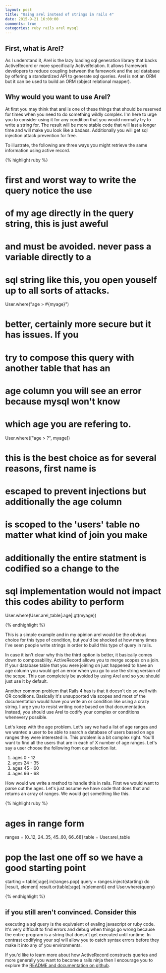 ```yaml
---
layout: post
title: "Using arel instead of strings in rails 4"
date: 2015-9-21 16:00:00
comments: true
categories: ruby rails arel mysql
---
```


## First, what is Arel?
As I understand it, Arel is the lazy loading sql generation library that backs ActiveRecord or more specifically ActiveRelation.  It allows framework developers to reduce coupling between the famework  and the sql database by offering a standardized API to generate sql queries.  Arel is not an ORM but it can be used to build an ORM (object relational mapper).

## Why would you want to use Arel?
At first you may think that arel is one of these things that should be reserved for times when you need to do something wildly complex.  I'm here to urge you to consider using it for any condition that you would normally try to write a string for.  The result will be more stable code that will last a longer time and will make you look like a badass. Additionally you will get sql injection attack prevention for free.

To illustrate, the following are three ways you might retrieve the same information using active record.

{% highlight ruby %}

# first and worst way to write the query notice the use
# of my age directly in the query string, this is just aweful
# and must be avoided.  never pass a variable directly to a 
# sql string like this, you open youself up to all sorts of attacks.
User.where("age > #{myage}")

# better, certainly more secure but it has issues.  If you 
# try to compose this query with another table that has an
# age column you will see an error because mysql won't know
# which age you are refering to.
User.where(["age > ?", myage])

# this is the best choice as for several reasons, first name is
# escaped to prevent injections but additionally the age column
# is scoped to the 'users' table no matter what kind of join you make 
# additionally the entire statment is codified so a change to the
# sql implementation would not impact this codes ability to perform
User.where(User.arel_table[:age].gt(myage))

{% endhighlight %}

This is a simple example and in my opinion arel would be the obvious choice for this type of condition, but you'd be shocked at how many times I've seen people write  strings in order to build this type of query in rails.

In case it isn't clear why this the third option is better, it basically comes down to composability.  ActiveRecord allows you to merge scopes on a join.  If your database table that you were joining on just happened to have an age column you would get an error when you go to use the string version of the scope.  This can completely be avoided by using Arel and so you should just use it by default.


Another common problem that Rails 4 has is that it doesn't do so well with OR conditions.  Basically it's unsupported via scopes and most of the documentation would have you write an or condition like using a crazy string.  I urge you to resist writing code based on that documentation.  Instead, you should use Arel to codify your complex or conditions whenevery possible.  

Let's keep with the age problem.  Let's say we had a list of age ranges and we wanted a user to be able to search a database of users based on age ranges they were interested in.  This problem is a bit complex right. You'll want to find all the users that are in each of X number of age ranges. Let's say a user choose the following from our selection list.

1. ages 0 - 12
2. ages 24 - 35
3. ages 45 - 60
4. ages 66 - 68

How would we write a method to handle this in rails.  First we would want to parse out the ages.  Let's just assume we have code that does that and returns an array of ranges. We would get something like this.

{% highlight ruby %}

# ages in range form
ranges = [0..12, 24..35, 45..60, 66..68]
table = User.arel_table

# pop the last one off so we have a good starting point
starting = table[:age].in(ranges.pop)
query = ranges.inject(starting) do |result, element|
  result.or(table[:age].in(element))
end
User.where(query)

{% endhighlight %}

## if you still aren't convinced.  Consider this

executing a sql query is the equivalent of evaling javascript or ruby code.  It's very difficult to find errors and debug when things go wrong because the entire program is a string that doesn't get executed until runtime.  In contrast codifying your sql will allow you to catch syntax errors before they make it into any of you environments.  

If you'd like to learn more about how ActiveRecord constructs queries and more generally you want to become a rails ninja then I encourage you to explore the [README and documentation on github](https://github.com/rails/arel).











